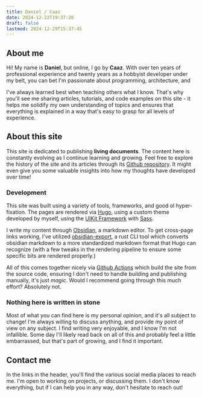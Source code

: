 ```yaml
---
title: Daniel / Caaz
date: 2024-12-22T19:37:20
draft: false
lastmod: 2024-12-29T15:37:45
---
```

## About me
Hi! My name is **Daniel**, but online, I go by **Caaz**. With over ten years of professional experience and twenty years as a hobbyist developer under my belt, you can bet I'm passionate about programming, architecture, and 

I've always learned best when teaching others what I know. That's why you'll see me sharing articles, tutorials, and code examples on this site - it helps me solidify my own understanding of topics and ensures that everything is explained in a way that's easy to grasp for all levels of experience.

## About this site
This site is dedicated to publishing **living documents**. The content here is constantly evolving as I continue learning and growing. Feel free to explore the history of the site and its articles through its [Github repository](https://github.com/Caaz/caaz.github.io). It might even give you some valuable insights into how my thoughts have developed over time!

### Development
This site was built using a variety of tools, frameworks, and good ol hyper-fixation. The pages are rendered via [Hugo](https://gohugo.io/), using a custom theme developed by myself, using the [UIKit Framework](https://getuikit.com/) with [Sass](https://sass-lang.com/).

I write my content through [Obsidian](https://obsidian.md/), a markdown editor. To get cross-page links working, I've utilized [obsidian-export](https://github.com/zoni/obsidian-export), a rust CLI tool which converts obsidian markdown to a more standardized markdown format that Hugo can recognize (with a few tweaks in the rendering pipeline to ensure some specific bits are rendered properly.)

All of this comes together nicely via [Github Actions](https://github.com/Caaz/caaz.github.io/actions) which build the site from the source code, ensuring I don't need to handle building and publishing manually, it's just *magic*. Would I recommend going through this much effort? Absolutely not.

### Nothing here is written in stone

Most of what you can find here is my personal opinion, and it's all subject to change! I'm always willing to discuss anything, and provide my point of view on any subject. I find writing very enjoyable, and I know I'm not infallible. Some day I'll likely read back on all of this and probably feel a little embarrassed, but that's part of growing, and I find it important.


## Contact me
In the links in the header, you'll find the various social media places to reach me. I'm open to working on projects, or discussing them. I don't know everything, but if I can help you in any way, don't hesitate to reach out!